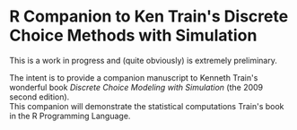 # R Companion to Ken Train's Discrete Choice Methods with Simulation

This is a work in progress and (quite obviously) is extremely preliminary.

The intent is to provide a companion manuscript to Kenneth Train's wonderful book *Discrete Choice Modeling with Simulation* (the 2009 second edition).  
This companion will demonstrate the statistical computations Train's book in the R Programming Language.
